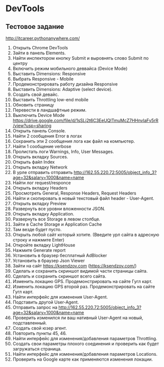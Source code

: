 # DevTools
## Тестовое задание
http://itcareer.pythonanywhere.com/
 1. Открыть Chrome DevTools
 2. Зайти в панель Elements.
 3. Найти инспектором кнопку Submit и выровнять слово Submit по центру
 4. Включить режим мобильного деввайса (Device Mode)
 5. Выставить Dimensions: Responsive 
 6. Выбрать Responsive - Mobile
 7. Продемонстрировать работу дизайна Responsive
 8. Выставить Dimensions: Adaptive (select device).
 9. Создать свой девайс.
 10. Выставить Throttling low-end mobile
 11. Обновить страницу
 12. Перевести в ландшафтные режим.
 13. Выключить Device Mode
 https://drive.google.com/file/d/1sSLj2t6C3EeUQITmuMcZ7HHnvIaFv5rR/view?usp=sharing
 15. Открыть панель Console.
 16. Найти 2 сообщения Error в логах
 17. Сохранить эти 2 сообщения лога как файл на компьютер.
 18. Найти 1 сообщение verbose
 19. Пролистать логи Warnings, Info, User Messages.
 20. Открыть вкладку Sources.
 21. Открыть файл Index
 22. Открыть вкладку Network
 23. В урле отправить отправить http://162.55.220.72:5005/object_info_3?age=32&salary=1000&name=name
 24. Найти лог request/responce  
 25. Открыть вкладку Headers
 26. Просмотреть General, Response Headers, Request Headers
 27. Найти и скопировать в новый текстовый файл header - User-Agent.
 28. Открыть вкладку Preview
 29. Развернуть все уровни вложенности JSON.
 30. Открыть вкладку Application.
 31. Развернуть все Storage в левом столбце.
 32. Зайти в Cache Storage и Application Cache
 33. Там везде будет пусто.
 34. Открыть любой сайт который хотите. (Введите урл сайта в адресную строку и нажмите Enter)
 35. Откройте вкладку LightHouse
 36. Нажмите Generate report
 37. Установить в браузер бесплатный AdBlocker
 38. Установить в браузер Json Viewer
 39. Зайти на сайт https://ksendzov.com (https://ksendzov.com/)
 40. Сделать и сохранить скриншот видимой части страницы сайта.
 41. Сделать и сохранить скриншот всего сайта.
 42. Изменить локацию GPS. Продемонстрировать на сайте Гугл карт.
 43. Изменить локацию GPS второй раз. Продемонстрировать на сайте Гугл карт.
 44. Найти интерфейс для изменения User-Agent.
 45. Подставить другой User-Agent. 
 46. Отправить запрос на http://162.55.220.72:5005/object_info_3?age=32&salary=1000&name=name
 47. Проверить изменился ли ваш нативный User-Agent на новый, подставленный.
 48. Создать свой юзер агент.
 49. Повторить пункты 45, 46.
 50. Найти интерфейс для изменения/добавления параметров Throttling.
 51. Создать свои параметры плохого соединения и проверить как будет загружаться страница.
 52. Найти интерфейс для изменения/добавления параметров Locations.
 53. Проверить на Google карте как применяются изменения локации.
